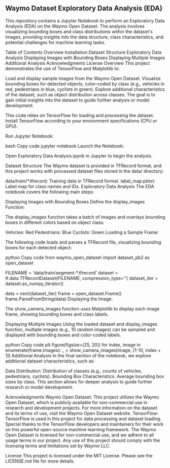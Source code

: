 Waymo Dataset Exploratory Data Analysis (EDA)
-----------------------------------------------
This repository contains a Jupyter Notebook to perform an Exploratory Data Analysis (EDA) on the Waymo Open Dataset. The analysis involves visualizing bounding boxes and class distributions within the dataset's images, providing insights into the data structure, class characteristics, and potential challenges for machine learning tasks.

Table of Contents
Overview
Installation
Dataset Structure
Exploratory Data Analysis
Displaying Images with Bounding Boxes
Displaying Multiple Images
Additional Analysis
Acknowledgments
License
Overview
This project demonstrates the use of TensorFlow and Matplotlib to:

Load and display sample images from the Waymo Open Dataset.
Visualize bounding boxes for detected objects, color-coded by class (e.g., vehicles in red, pedestrians in blue, cyclists in green).
Explore additional characteristics of the dataset, such as object distribution across classes.
The goal is to gain initial insights into the dataset to guide further analysis or model development.

This code relies on TensorFlow for loading and processing the dataset. Install TensorFlow according to your environment specifications (CPU or GPU).

Run Jupyter Notebook:

bash
Copy code
jupyter notebook
Launch the Notebook:

Open Exploratory Data Analysis.ipynb in Jupyter to begin the analysis.

Dataset Structure
The Waymo dataset is provided in TFRecord format, and this project works with processed dataset files stored in the data/ directory:

data/train/*.tfrecord: Training data in TFRecord format.
label_map.pbtxt: Label map for class names and IDs.
Exploratory Data Analysis
The EDA notebook covers the following main steps:

Displaying Images with Bounding Boxes
Define the display_images Function:

The display_images function takes a batch of images and overlays bounding boxes in different colors based on object class:

Vehicles: Red
Pedestrians: Blue
Cyclists: Green
Loading a Sample Frame:

The following code loads and parses a TFRecord file, visualizing bounding boxes for each detected object:

python
Copy code
from waymo_open_dataset import dataset_pb2 as open_dataset 

FILENAME = 'data/train/segment-*.tfrecord'
dataset = tf.data.TFRecordDataset(FILENAME, compression_type='')
dataset_iter = dataset.as_numpy_iterator()

data = next(dataset_iter)
frame = open_dataset.Frame()
frame.ParseFromString(data)
Displaying the Image:

The show_camera_images function uses Matplotlib to display each image frame, showing bounding boxes and class labels.

Displaying Multiple Images
Using the loaded dataset and display_images function, multiple images (e.g., 10 random images) can be sampled and displayed with bounding boxes and color-coded labels.

python
Copy code
plt.figure(figsize=(25, 20))
for index, image in enumerate(frame.images):
    _ = show_camera_images(image, [1-10, index + 1])
Additional Analysis
In the final section of the notebook, we explore additional dataset characteristics, such as:

Data Distribution: Distribution of classes (e.g., counts of vehicles, pedestrians, cyclists).
Bounding Box Characteristics: Average bounding box sizes by class.
This section allows for deeper analysis to guide further research or model development.

Acknowledgments
Waymo Open Dataset: This project utilizes the Waymo Open Dataset, which is publicly available for non-commercial use in research and development projects. For more information on the dataset and its terms of use, visit the Waymo Open Dataset website.
TensorFlow: TensorFlow is used in this project for data processing and dataset loading. Special thanks to the TensorFlow developers and maintainers for their work on this powerful open-source machine learning framework.
The Waymo Open Dataset is licensed for non-commercial use, and we adhere to all usage terms in our project. Any use of this project should comply with the licensing terms and limitations set by Waymo LLC.

License
This project is licensed under the MIT License. Please see the LICENSE.md file for more details.
